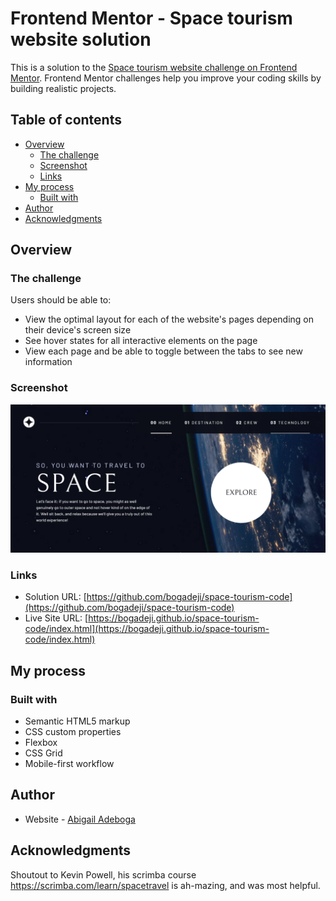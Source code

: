 # Frontend Mentor - Space tourism website solution

This is a solution to the [Space tourism website challenge on Frontend Mentor](https://www.frontendmentor.io/challenges/space-tourism-multipage-website-gRWj1URZ3). Frontend Mentor challenges help you improve your coding skills by building realistic projects. 

## Table of contents

- [Overview](#overview)
  - [The challenge](#the-challenge)
  - [Screenshot](#screenshot)
  - [Links](#links)
- [My process](#my-process)
  - [Built with](#built-with)
- [Author](#author)
- [Acknowledgments](#acknowledgments)

## Overview

### The challenge

Users should be able to:

- View the optimal layout for each of the website's pages depending on their device's screen size
- See hover states for all interactive elements on the page
- View each page and be able to toggle between the tabs to see new information

### Screenshot

![](screenshot.png)

### Links

- Solution URL: [https://github.com/bogadeji/space-tourism-code](https://github.com/bogadeji/space-tourism-code)
- Live Site URL: [https://bogadeji.github.io/space-tourism-code/index.html](https://bogadeji.github.io/space-tourism-code/index.html)

## My process

### Built with

- Semantic HTML5 markup
- CSS custom properties
- Flexbox
- CSS Grid
- Mobile-first workflow

## Author

- Website - [Abigail Adeboga](https://bogadeji.netlify.app)

## Acknowledgments

Shoutout to Kevin Powell, his scrimba course https://scrimba.com/learn/spacetravel is ah-mazing, and was most helpful.
